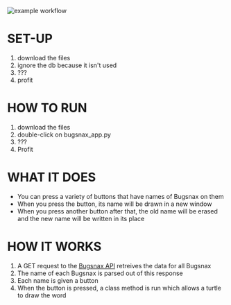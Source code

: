 ![example workflow](https://github.com/LizardRain/week-one-project/actions/workflows/style.yaml/badge.svg)

# SET-UP
1. download the files
2. ignore the db because it isn't used
3. ???
4. profit

# HOW TO RUN
1. download the files
2. double-click on bugsnax_app.py
3. ???
4. Profit

# WHAT IT DOES
* You can press a variety of buttons that have names of Bugsnax on them
* When you press the button, its name will be drawn in a new window
* When you press another button after that, the old name will be erased and the new name will be written in its place

# HOW IT WORKS
1. A GET request to the [Bugsnax API](https://github.com/samuel-pratt/bugsnax-api/) retreives the data for all Bugsnax
2. The name of each Bugsnax is parsed out of this response
3. Each name is given a button
4. When the button is pressed, a class method is run which allows a turtle to draw the word
